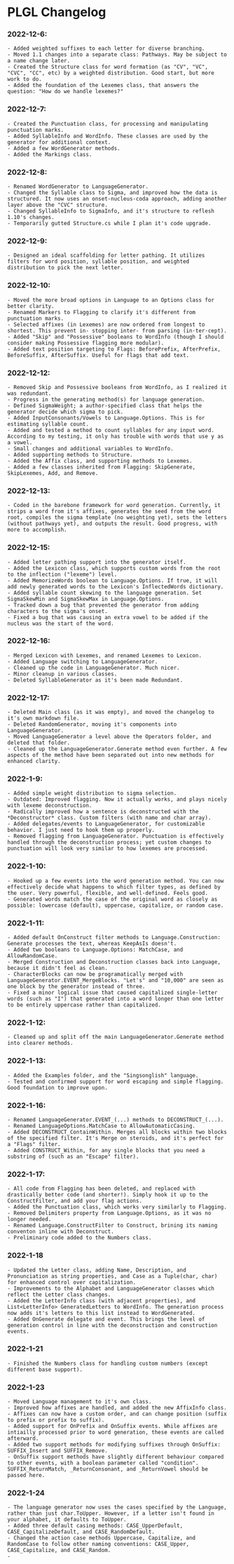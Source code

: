 ﻿# PLGL Changelog

### 2022-12-6:
    - Added weighted suffixes to each letter for diverse branching.
    - Moved 1.1 changes into a separate class: Pathways. May be subject to a name change later.
    - Created the Structure class for word formation (as "CV", "VC", "CVC", "CC", etc) by a weighted distribution. Good start, but more work to do.
    - Added the foundation of the Lexemes class, that answers the question: "How do we handle lexemes?"
### 2022-12-7:
    - Created the Punctuation class, for processing and manipulating punctuation marks.
    - Added SyllableInfo and WordInfo. These classes are used by the generator for additional context.
    - Added a few WordGenerator methods.
    - Added the Markings class.
### 2022-12-8:
    - Renamed WordGenerator to LanguageGenerator.
    - Changed the Syllable class to Sigma, and improved how the data is structured. It now uses an onset-nucleus-coda approach, adding another layer above the "CVC" structure.
    - Changed SyllableInfo to SigmaInfo, and it's structure to reflesh 1.10's changes.
    - Temporarily gutted Structure.cs while I plan it's code upgrade.
### 2022-12-9:
    - Designed an ideal scaffolding for letter pathing. It utilizes filters for word position, syllable position, and weighted distribution to pick the next letter.
### 2022-12-10:
    - Moved the more broad options in Language to an Options class for better clarity.
    - Renamed Markers to Flagging to clarify it's different from punctuation marks.
    - Selected affixes (in Lexemes) are now ordered from longest to shortest. This prevent in- stopping inter- from parsing (in·ter·cept).
    - Added "Skip" and "Possessive" booleans to WordInfo (though I should consider making Possessive flagging more modular).
    - Added text position targeting to Flags: BeforePrefix, AfterPrefix, BeforeSuffix, AfterSuffix. Useful for flags that add text.
### 2022-12-12:
    - Removed Skip and Possessive booleans from WordInfo, as I realized it was redundant.
    - Progress in the generating method(s) for language generation.
    - Defined SigmaWeight; a author-specified class that helps the generator decide which sigma to pick.
    - Added InputConsonants/Vowels to Language.Options. This is for estimating syllable count.
    - Added and tested a method to count syllables for any input word. According to my testing, it only has trouble with words that use y as a vowel.
    - Small changes and additional variables to WordInfo.
    - Added supporting methods to Structure.
    - Added the Affix class, and supporting methods to Lexemes.
    - Added a few classes inherited from Flagging: SkipGenerate, SkipLexemes, Add, and Remove.
### 2022-12-13:
    - Coded in the barebone framework for word generation. Currently, it strips a word from it's affixes, generates the seed from the word root, compiles the sigma template (no weighting yet), sets the letters (without pathways yet), and outputs the result. Good progress, with more to accomplish.
### 2022-12-15:
    - Added letter pathing support into the generator itself.
    - Added the Lexicon class, which supports custom words from the root to the inflection ("lexeme") level.
    - Added MemorizeWords boolean to Language.Options. If true, it will add newly generated words to the Lexicon's InflectedWords dictionary.
    - Added syllable count skewing to the language generation. Set SigmaSkewMin and SigmaSkewMax in Language.Options.
    - Tracked down a bug that prevented the generator from adding characters to the sigma's onset.
    - Fixed a bug that was causing an extra vowel to be added if the nucleus was the start of the word.
### 2022-12-16:
    - Merged Lexicon with Lexemes, and renamed Lexemes to Lexicon.
    - Added Language switching to LanguageGenerator.
    - Cleaned up the code in LanguageGenerator. Much nicer.
    - Minor cleanup in various classes.
    - Deleted SyllableGenerator as it's been made Redundant.
### 2022-12-17:
    - Deleted Main class (as it was empty), and moved the changelog to it's own markdown file.
    - Deleted RandomGenerator, moving it's components into LanguageGenerator.
    - Moved LanguageGenerator a level above the Operators folder, and deleted that folder.
    - Cleaned up the LanguageGenerator.Generate method even further. A few aspects of the method have been separated out into new methods for enhanced clarity.
### 2022-1-9:
    - Added simple weight distribution to sigma selection.
    - Outdated: Improved flagging. Now it actually works, and plays nicely with lexeme deconstruction.
    - Radically improved how a sentence is deconstructed with the *Deconstructor* class. Custom filters (with name and char array).
    - Added delegates/events to LanguageGenerator, for customizable behavior. I just need to hook them up properly.
    - Removed flagging from LanguageGenerator. Punctuation is effectively handled through the deconstruction process; yet custom changes to punctuation will look very similar to how lexemes are processed.
### 2022-1-10:
    - Hooked up a few events into the word generation method. You can now effectively decide what happens to which filter types, as defined by the user. Very powerful, flexible, and well-defined. Feels good.
    - Generated words match the case of the original word as closely as possible: lowercase (default), uppercase, capitalize, or random case.
### 2022-1-11:
    - Added default OnConstruct filter methods to Language.Construction: Generate processes the text, whereas KeepAsIs doesn't.
    - Added two booleans to Language.Options: MatchCase, and AllowRandomCase.
    - Merged Construction and Deconstruction classes back into Language, because it didn't feel as clean.
    - CharacterBlocks can now be programatically merged with LanguageGenerator.EVENT_MergeBlocks. "Let's" and "10,000" are seen as one block by the generator instead of three.
    - Fixed a minor logical issue that caused capitalized single-letter words (such as "I") that generated into a word longer than one letter to be entirely uppercase rather than capitalized.
### 2022-1-12:
    - Cleaned up and split off the main LanguageGenerator.Generate method into clearer methods.
### 2022-1-13:
    - Added the Examples folder, and the "Singsonglish" language.
    - Tested and confirmed support for word escaping and simple flagging. Good foundation to improve upon.
### 2022-1-16:
    - Renamed LanguageGenerator.EVENT_(...) methods to DECONSTRUCT_(...).
    - Renamed LanguageOptions.MatchCase to AllowAutomaticCasing.
    - Added DECONSTRUCT_ContainWithin. Merges all blocks within two blocks of the specified filter. It's Merge on steroids, and it's perfect for a "Flags" filter.
    - Added CONSTRUCT_Within, for any single blocks that you need a substring of (such as an "Escape" filter).
### 2022-1-17:
    - All code from Flagging has been deleted, and replaced with drastically better code (and shorter!). Simply hook it up to the ConstructFilter, and add your flag actions.
    - Added the Punctuation class, which works very similarly to Flagging.
    - Removed Delimiters property from Language.Options, as it was no longer needed.
    - Renamed Language.ConstructFilter to Construct, brining its naming conventon inline with Deconstruct.
    - Preliminary code added to the Numbers class.
### 2022-1-18
    - Updated the Letter class, adding Name, Description, and Pronunciation as string properties, and Case as a Tuple(char, char) for enhanced control over capitalization.
    - Improvements to the Alphabet and LanguageGenerator classes which reflect the Letter class changes.
    - Added the LetterInfo class (with adjacent properties), and List<LetterInfo> GeneratedLetters to WordInfo. The generation process now adds it's letters to this list instead to WordGenerated.
    - Added OnGenerate delegate and event. This brings the level of generation control in line with the deconstruction and construction events.
### 2022-1-21
    - Finished the Numbers class for handling custom numbers (except different base support).
### 2022-1-23
    - Moved Language management to it's own class.
    - Improved how affixes are handled, and added the new AffixInfo class.
    - Affixes can now have a custom order, and can change position (suffix to prefix or prefix to suffix).
    - Added support for OnPrefix and OnSuffix events. While affixes are intiailly processed prior to word generation, these events are called afterward.
    - Added two support methods for modifying suffixes through OnSuffix: SUFFIX_Insert and SUFFIX_Remove.
    - OnSuffix support methods have slightly different behaviour compared to other events, with a boolean parameter called "condition". SUFFIX_ReturnMatch, _ReturnConsonant, and _ReturnVowel should be passed here.
### 2022-1-24
    - The language generator now uses the cases specified by the Language, rather than just char.ToUpper. However, if a letter isn't found in your alphabet, it defaults to ToUpper.
    - Added three default casing methods: CASE_UpperDefault, CASE_CapitalizeDefault, and CASE_RandomDefault.
    - Changed the action case methods Uppercase, Capitalize, and RandomCase to follow other naming conventions: CASE_Upper, CASE_Capitalize, and CASE_Random.
    - 